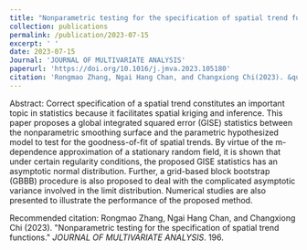 ```yaml
---
title: "Nonparametric testing for the specification of spatial trend functions"
collection: publications
permalink: /publication/2023-07-15
excerpt: ' '
date: 2023-07-15
Journal: 'JOURNAL OF MULTIVARIATE ANALYSIS'
paperurl: 'https://doi.org/10.1016/j.jmva.2023.105180'
citation: 'Rongmao Zhang, Ngai Hang Chan, and Changxiong Chi(2023). &quot; Nonparametric testing for the specification of spatial trend functions &quot; <i> JOURNAL OF MULTIVARIATE ANALYSIS </i>. 196.'
---
```

Abstract: Correct specification of a spatial trend constitutes an important topic in statistics because it facilitates spatial kriging and inference. This paper proposes a global integrated squared error (GISE) statistics between the nonparametric smoothing surface and the parametric hypothesized model to test for the goodness-of-fit of spatial trends. By virtue of the m-dependence approximation of a stationary random field, it is shown that under certain regularity conditions, the proposed GISE statistics has an asymptotic normal distribution. Further, a grid-based block bootstrap (GBBB) procedure is also proposed to deal with the complicated asymptotic variance involved in the limit distribution. Numerical studies are also presented to illustrate the performance of the proposed method.


Recommended citation: Rongmao Zhang, Ngai Hang Chan, and Changxiong Chi (2023). "Nonparametric testing for the specification of spatial trend functions." <i>JOURNAL OF MULTIVARIATE ANALYSIS</i>. 196.
